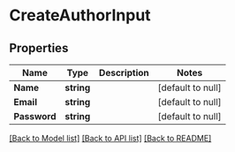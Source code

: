 # CreateAuthorInput

## Properties
Name | Type | Description | Notes
------------ | ------------- | ------------- | -------------
**Name** | **string** |  | [default to null]
**Email** | **string** |  | [default to null]
**Password** | **string** |  | [default to null]

[[Back to Model list]](../README.md#documentation-for-models) [[Back to API list]](../README.md#documentation-for-api-endpoints) [[Back to README]](../README.md)

